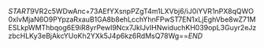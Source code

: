 $START$9VR2c5WDwAnc+73AEfYXsnpPZgT4m1LXVbj6/iJ0iYVR1nPX8qQWO0xIvMjaN6O9PYpzaRxauB1GA8b8ehLcchYhnFPwST7EN1xLjEghVbe8wZ71MESLkpWMThbqog6E9iR8yrPewI9Ncx7JklJvIHNwiduchKH039opL3Guyr2eJzzbcHLKy3eBjAkcYUoKh2YXk5J4p6kz6RdMsQ78Wg==$END$